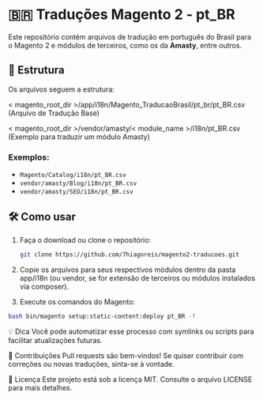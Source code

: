 # 🇧🇷 Traduções Magento 2 - pt_BR

Este repositório contém arquivos de tradução em português do Brasil para o Magento 2 e módulos de terceiros, como os da **Amasty**, entre outros.

## 📁 Estrutura

Os arquivos seguem a estrutura:

< magento_root_dir >/app/i18n/Magento_TraducaoBrasil/pt_br/pt_BR.csv (Arquivo de Tradução Base)

< magento_root_dir >/vendor/amasty/< module_name >/i18n/pt_BR.csv (Exemplo para traduzir um módulo Amasty)

### Exemplos:
- `Magento/Catalog/i18n/pt_BR.csv`
- `vendor/amasty/Blog/i18n/pt_BR.csv`
- `vendor/amasty/SEO/i18n/pt_BR.csv`

## 🛠 Como usar

1. Faça o download ou clone o repositório:
   ```bash
   git clone https://github.com/7hiagoreis/magento2-traducoes.git


2. Copie os arquivos para seus respectivos módulos dentro da pasta app/i18n (ou vendor, se for extensão de terceiros ou módulos instalados via composer).

3. Execute os comandos do Magento:

```bash sudo bin/magento cache:flush
bash bin/magento setup:static-content:deploy pt_BR -f


```



💡 Dica
Você pode automatizar esse processo com symlinks ou scripts para facilitar atualizações futuras.

🙌 Contribuições
Pull requests são bem-vindos! Se quiser contribuir com correções ou novas traduções, sinta-se à vontade.

📄 Licença
Este projeto está sob a licença MIT. Consulte o arquivo LICENSE para mais detalhes.

